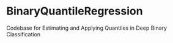 # BinaryQuantileRegression
Codebase for Estimating and Applying Quantiles in Deep Binary Classification 
